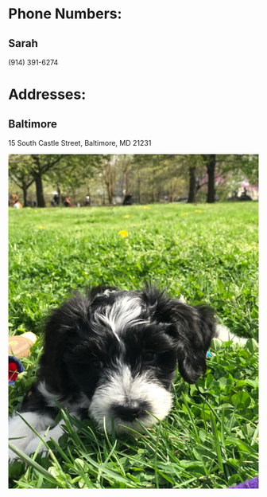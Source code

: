 # Phone Numbers:

Sarah
------------------------------------------------
(914) 391-6274


# Addresses:

Baltimore
------------------------------------------------
15 South Castle Street, Baltimore, MD 21231

<img src="Hazel.jpeg" alt="hi" class="inline"/>


